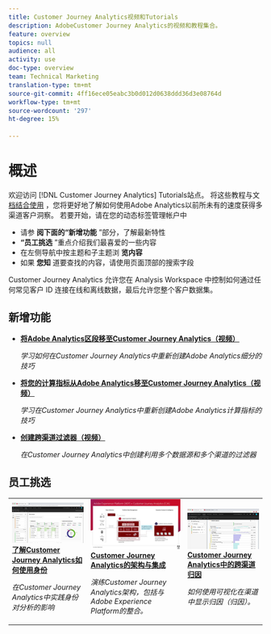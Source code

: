 ```yaml
---
title: Customer Journey Analytics视频和Tutorials
description: AdobeCustomer Journey Analytics的视频和教程集合。
feature: overview
topics: null
audience: all
activity: use
doc-type: overview
team: Technical Marketing
translation-type: tm+mt
source-git-commit: 4ff16ece05eabc3b0d012d0638ddd36d3e08764d
workflow-type: tm+mt
source-wordcount: '297'
ht-degree: 15%

---
```



# 概述

欢迎访问 [!DNL Customer Journey Analytics] Tutorials站点。  将这些教程与文 [档结合使用](https://docs.adobe.com/content/help/zh-Hans/analytics-platform/using/cja-landing.html) ，您将更好地了解如何使用Adobe Analytics以前所未有的速度获得多渠道客户洞察。  若要开始，请在您的动态标签管理帐户中

* 请参 **阅下面的“新增功能** ”部分，了解最新特性
* **“员工挑选** ”重点介绍我们最喜爱的一些内容
* 在左侧导航中按主题和子主题浏 **览内容**
* 如果 **您知** 道要查找的内容，请使用页面顶部的搜索字段

Customer Journey Analytics 允许您在 Analysis Workspace 中控制如何通过任何常见客户 ID 连接在线和离线数据，最后允许您整个客户数据集。

## 新增功能

* **[将Adobe Analytics区段移至Customer Journey Analytics（视频）](/help/moving-adobe-analytics-segments-to-customer-journey-analytics.md)**

   *学习如何在Customer Journey Analytics中重新创建Adobe Analytics细分的技巧*

* **[将您的计算指标从Adobe Analytics移至Customer Journey Analytics（视频）](/help/moving-your-calculated-metrics-from-adobe-analytics-to-customer-journey-analytics.md)**

   *学习在Customer Journey Analytics中重新创建Adobe Analytics计算指标的技巧*

* **[创建跨渠道过滤器（视频）](/help/creating-cross-channel-filters-in-customer-journey-analytics.md)**

   *在Customer Journey Analytics中创建利用多个数据源和多个渠道的过滤器*

## 员工挑选

<table>
<tr>
  <td>
    <a href="/help/understanding-how-customer-journey-analytics-uses-identity.md">
      <img alt="了解CJA如何使用身份" src="assets/30750.jpg" />
    </a>
    <div>
      <a href="/help/understanding-how-customer-journey-analytics-uses-identity.md">
    <strong>了解Customer Journey Analytics如何使用身份</strong>
    </a>
    </div>
    <p>
    <em>在Customer Journey Analytics中实践身份对分析的影响</em>
    <p>
  </td>
   <td>
    <a href="/help/architecture-and-integrations-of-cja.md">
      <img alt="Customer Journey Analytics的架构与集成" src="assets/32483.jpg" />
    </a>
    <div>
      <a href="/help/architecture-and-integrations-of-cja.md">
    <strong>Customer Journey Analytics的架构与集成</strong>
    </a>
    </div>
    <p>
    <em>演练Customer Journey Analytics架构，包括与Adobe Experience Platform的整合。</em>
    <p>
  </td>
  <td>
    <a href="/help/cross-channel-attribution-in-customer-journey-analytics.md">
      <img alt="Customer Journey Analytics中的跨渠道归因" src="assets/31772.jpg" />
    </a>
    <div>
      <a href="/help/cross-channel-attribution-in-customer-journey-analytics.md">
    <strong>Customer Journey Analytics中的跨渠道归因</strong>
    </a>
    </div>
    <p>
    <em>如何使用可视化在渠道中显示归因（归因）。</em>
    <p>
  </td>
</tr>
</table>
